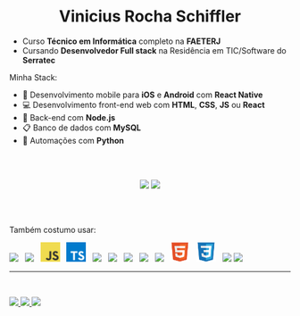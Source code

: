 <h1 align="center">Vinicius Rocha Schiffler</h1>

- Curso **Técnico em Informática** completo na **FAETERJ**
- Cursando **Desenvolvedor Full stack** na Residência em TIC/Software do **Serratec**

Minha Stack:
- 📱 Desenvolvimento mobile para **iOS** e **Android** com **React Native**
- 💻 Desenvolvimento front-end web com **HTML**, **CSS**, **JS** ou **React**
- 📡 Back-end com **Node.js**
- 📋 Banco de dados com **MySQL**
- 🤖 Automações com **Python**

<br><br>

<div align="center">
<img height="160em" src="https://github-readme-stats.vercel.app/api?username=viniciusrschiffler&show_icons=true&theme=radical">

<img height="160em" src="https://github-readme-stats.vercel.app/api/top-langs/?username=viniciusrschiffler&layout=compact&theme=radical">

</div>

<br><br>

Também costumo usar:

<p>
<img src="https://image.flaticon.com/icons/png/512/226/226770.png" height="35px"/>
&nbsp;
<img src="https://www.freepnglogos.com/uploads/apple-logo-png/apple-logo-icon-transparent-png-svg-vector-3.png" height="35px"/>  
&nbsp;  
<img src="https://raw.githubusercontent.com/github/explore/80688e429a7d4ef2fca1e82350fe8e3517d3494d/topics/javascript/javascript.png" height="35px"/>
&nbsp;  
<img src="https://raw.githubusercontent.com/github/explore/80688e429a7d4ef2fca1e82350fe8e3517d3494d/topics/typescript/typescript.png" height="35px"/>
&nbsp;
<img src="https://appmasters.io/static/react-47ce6e77f039020ee2e76a10c1e988e9.png" height="35px"/> 
&nbsp;
<img src="https://www.mysql.com/common/logos/logo-mysql-170x115.png" height="35px"/>
&nbsp;  
<img src="https://seeklogo.com/images/F/figma-logo-E4E21D3AEA-seeklogo.com.png" height="35px" />
&nbsp;  
<img src="https://ioiodesign.com/wp-content/uploads/2020/10/Photoshop-logo.png" height="35px" />    
&nbsp;
<img src="https://sdtimes.com/wp-content/uploads/2018/04/1_tfZa4vsI6UusJYt_fzvGnQ.png" height="35px" />   
&nbsp;
<img src="https://raw.githubusercontent.com/devicons/devicon/master/icons/html5/html5-original.svg" height="35px" />   
&nbsp;
<img src="https://raw.githubusercontent.com/devicons/devicon/master/icons/css3/css3-original.svg" height="35px" />   
&nbsp;
<img src="https://img.shields.io/badge/json-5E5C5C?style=for-the-badge&logo=json&logoColor=white" height="35px" />   
<img src="https://img.shields.io/badge/Python-3776AB?style=for-the-badge&logo=python&logoColor=white" height="35px" /> 
&nbsp;
</p>

---
<br>

[<img src="https://img.shields.io/badge/Instagram-E4405F?style=for-the-badge&logo=instagram&logoColor=white" height="35px" /> ](https://www.instagram.com/vinicius_schiffler/)
[<img src="https://img.shields.io/badge/LinkedIn-0077B5?style=for-the-badge&logo=linkedin&logoColor=white" height="35px" /> ](https://www.linkedin.com/in/vinicius-rocha-schiffler-6664931b7/)
[<img src="https://img.shields.io/badge/YouTube-FF0000?style=for-the-badge&logo=youtube&logoColor=white" height="35px" /> ](https://www.youtube.com/channel/UCW6MiRkWJMspGgC9w8FnjNg)